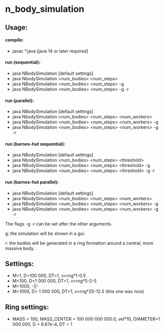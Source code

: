 # n_body_simulation

## Usage:

#### compile: 
- javac *.java [java 14 or later required]

#### run (sequential): 
- java NBodySimulation [default settings]
- java NbodySimulation <num_bodies> <num_steps> 
- java NBodySimulation <num_bodies> <num_steps> -g
- java NBodySimulation <num_bodies> <num_steps> -g -r 

#### run (parallel):
- java NBodySimulation [default settings]
- java NbodySimulation <num_bodies> <num_steps> <num_workers>
- java NBodySimulation <num_bodies> <num_steps> <num_workers> -g
- java NBodySimulation <num_bodies> <num_steps> <num_workers> -g -r 

#### run (barnes-hut sequential):
- java NBodySimulation [default settings]
- java NbodySimulation <num_bodies> <num_steps> \<threshold>
- java NBodySimulation <num_bodies> <num_steps> \<threshold> -g
- java NBodySimulation <num_bodies> <num_steps> \<threshold> -g -r

#### run (barnes-hut parallel):
- java NBodySimulation [default settings]
- java NbodySimulation <num_bodies> <num_steps> <threshold> <num_workers>
- java NBodySimulation <num_bodies> <num_steps> <threshold> <num_workers> -g
- java NBodySimulation <num_bodies> <num_steps> <threshold> <num_workers> -g -r

The flags -g -r can be set after the other arguments.

g: the simulation will be shown in a gui.

r: the bodies will be generated in a ring formation around a central, more massive body.


## Settings:

- M=1, D=100 000, DT=1, v=rng*1-0.5
- M=100, D=1 000 000, DT=1, v=rng*5-2-5
- M=1000, -||-
- M=1000, D= 1 000 000, DT=1, v=rng*25-12.5 (this one was nice)

## Ring settings:

- MASS = 100, MASS_CENTER = 100 000 000 000.0, vel*10, DIAMETER=1 000 000, G = 6.67e-4, DT = 1
